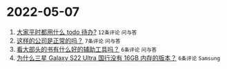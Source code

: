 # 2022-05-07

1. [大家平时都用什么 todo 待办?](https://www.v2ex.com/t/851277) `12条评论` `问与答`
1. [这样的公司是正常的吗？](https://www.v2ex.com/t/851279) `7条评论` `问与答`
1. [看大部头的书有什么好的辅助工具吗？](https://www.v2ex.com/t/851272) `6条评论` `问与答`
1. [为什么三星 Galaxy S22 Ultra 国行没有 16GB 内存的版本？](https://www.v2ex.com/t/851271) `6条评论` `Samsung`
